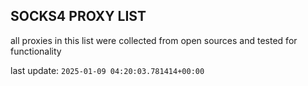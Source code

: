 ## SOCKS4 PROXY LIST

all proxies in this list were collected from open sources and tested for functionality

last update: `2025-01-09 04:20:03.781414+00:00`